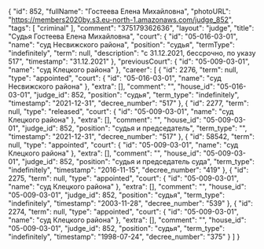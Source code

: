 {
    "id": 852,
    "fullName": "Гостеева Елена Михайловна",
    "photoURL": "https://members2020by.s3.eu-north-1.amazonaws.com/judge_852",
    "tags": [
        "criminal"
    ],
    "comment": "375179362636",
    "layout": "judge",
    "title": "Судья Гостеева Елена Михайловна",
    "court": {
        "id": "05-016-03-01",
        "name": "суд Несвижского района",
        "position": "судья",
        "termType": "indefinitely",
        "term": null,
        "description": "c 31.12.2021, бессрочно, по указу 517",
        "timestamp": "31.12.2021"
    },
    "previousCourt": {
        "id": "05-009-03-01",
        "name": "суд Клецкого района"
    },
    "career": [
        {
            "id": 2276,
            "term": null,
            "type": "appointed",
            "court": {
                "id": "05-016-03-01",
                "name": "суд Несвижского района"
            },
            "extra": [],
            "comment": "",
            "house_id": "05-016-03-01",
            "judge_id": 852,
            "position": "судья",
            "term_type": "indefinitely",
            "timestamp": "2021-12-31",
            "decree_number": "517"
        },
        {
            "id": 2277,
            "term": null,
            "type": "released",
            "court": {
                "id": "05-009-03-01",
                "name": "суд Клецкого района"
            },
            "extra": [],
            "comment": "",
            "house_id": "05-009-03-01",
            "judge_id": 852,
            "position": "судья и председатель",
            "term_type": "",
            "timestamp": "2021-12-31",
            "decree_number": "517"
        },
        {
            "id": 58542,
            "term": null,
            "type": "appointed",
            "court": {
                "id": "05-009-03-01",
                "name": "суд Клецкого района"
            },
            "extra": [],
            "comment": "",
            "house_id": "05-009-03-01",
            "judge_id": 852,
            "position": "судья и председатель суда",
            "term_type": "indefinitely",
            "timestamp": "2016-11-15",
            "decree_number": "419"
        },
        {
            "id": 2275,
            "term": null,
            "type": "appointed",
            "court": {
                "id": "05-009-03-01",
                "name": "суд Клецкого района"
            },
            "extra": [],
            "comment": "",
            "house_id": "05-009-03-01",
            "judge_id": 852,
            "position": "судья",
            "term_type": "indefinitely",
            "timestamp": "2003-11-28",
            "decree_number": "539"
        },
        {
            "id": 2274,
            "term": null,
            "type": "appointed",
            "court": {
                "id": "05-009-03-01",
                "name": "суд Клецкого района"
            },
            "extra": [],
            "comment": "",
            "house_id": "05-009-03-01",
            "judge_id": 852,
            "position": "судья",
            "term_type": "indefinitely",
            "timestamp": "1998-07-24",
            "decree_number": "375"
        }
    ]
}